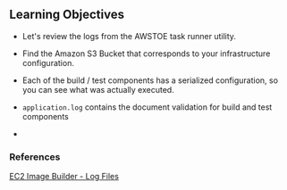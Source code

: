 ## Learning Objectives

* Let's review the logs from the AWSTOE task runner utility.
* Find the Amazon S3 Bucket that corresponds to your infrastructure configuration.
* Each of the build / test components has a serialized configuration, so you can see what was actually executed.

* `application.log` contains the document validation for build and test components
* 

### References

[EC2 Image Builder - Log Files](https://docs.aws.amazon.com/imagebuilder/latest/userguide/image-builder-application-documents.html)